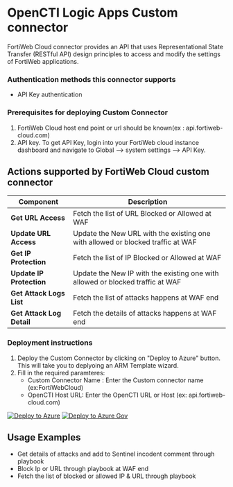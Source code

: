 # OpenCTI Logic Apps Custom connector

FortiWeb Cloud connector provides an API that uses Representational State Transfer (RESTful API) design principles to access and modify the settings of FortiWeb applications.
### Authentication methods this connector supports

*  API Key authentication

### Prerequisites for deploying Custom Connector
1. FortiWeb Cloud host end point or url should be known(ex : api.fortiweb-cloud.com)
2. API key. To get API Key, login into your FortiWeb cloud instance dashboard and navigate to Global --> system settings --> API Key.


## Actions supported by FortiWeb Cloud custom connector

| Component | Description |
| --------- | -------------- |
| **Get URL Access** | Fetch the list of URL Blocked or Allowed at WAF |
| **Update URL Access** | Update the New URL with the existing one with allowed or blocked traffic at WAF |
| **Get IP Protection** | Fetch the list of IP Blocked or Allowed at WAF |
| **Update IP Protection** | Update the New IP with the existing one with allowed or blocked traffic at WAF |
| **Get Attack Logs List** | Fetch the list of attacks happens at WAF end |
| **Get Attack Log Detail** | Fetch the details of attacks happens at WAF end |


### Deployment instructions 
1. Deploy the Custom Connector by clicking on "Deploy to Azure" button. This will take you to deplyoing an ARM Template wizard.
2. Fill in the required paramteres:
    * Custom Connector Name : Enter the Custom connector name (ex:FortiWebCloud)
    * OpenCTI Host URL: Enter the OpenCTI URL or Host (ex: api.fortiweb-cloud.com)

[![Deploy to Azure](https://aka.ms/deploytoazurebutton)](https://portal.azure.com/#create/Microsoft.Template/uri/https%3A%2F%2Fraw.githubusercontent.com%2FAzure%2FAzure-Sentinel%2FSolutions%2F%2FortiWebCloud%2FPlaybooks%2FFortiWebCloudCustomConnector%2Fazuredeploy.json)
[![Deploy to Azure Gov](https://aka.ms/deploytoazuregovbutton)](https://portal.azure.us/#create/Microsoft.Template/uri/https%3A%2F%2Fraw.githubusercontent.com%2FAzure%2FAzure-Sentinel%2FSolutions%2F%2FortiWebCloud%2FPlaybooks%2FFortiWebCloudCustomConnector%2Fazuredeploy.json)

## Usage Examples
* Get details of attacks and add to Sentinel incodent comment through playbook
* Block Ip or URL through playbook at WAF end
* Fetch the list of blocked or allowed IP & URL through playbook